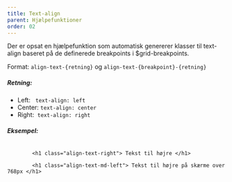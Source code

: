 ```yaml
---
title: Text-align
parent: Hjælpefunktioner
order: 02
---
```


<p>Der er opsat en hjælpefunktion som automatisk genererer klasser til text-align baseret på de definerede breakpoints i $grid-breakpoints.</p>

Format: <code>align-text-{retning}</code> og <code>align-text-{breakpoint}-{retning}</code>

<h5 class="mb-0">Retning:</h5>
<ul>
    <li>Left:&nbsp;&nbsp;&nbsp;<code>text-align: left</code></li>
    <li>Center:&nbsp;<code>text-align: center</code></li>
    <li>Right:&nbsp;&nbsp;<code>text-align: right</code></li>
</ul>

<h5 class="mb-0">Eksempel:</h5>
<div class="code-highlight">
    <code>
        &lt;h1 class="align-text-right"&gt; Tekst til højre &lt;/h1&gt; <br>
        &lt;h1 class="align-text-md-left"&gt; Tekst til højre på skærme over 768px &lt;/h1&gt;
    </code>
</div>
